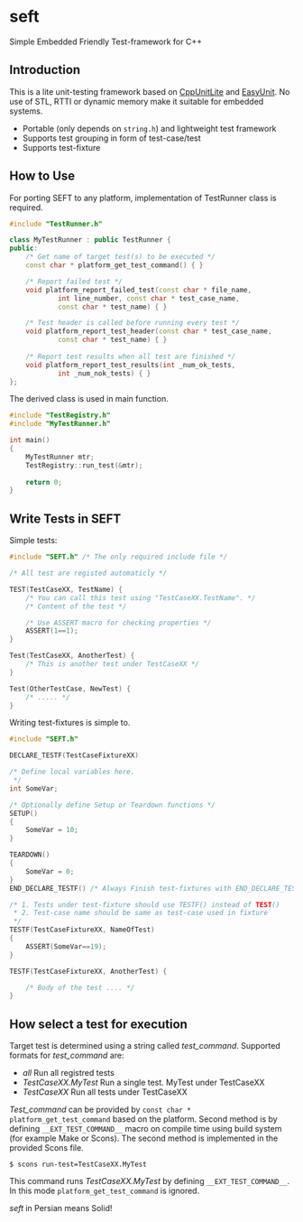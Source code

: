 # seft
Simple Embedded Friendly Test-framework for C++

## Introduction
This is a lite unit-testing framework based 
on [CppUnitLite](http://c2.com/cgi/wiki?CppUnitLite) and [EasyUnit](http://easyunit.sourceforge.net/). No use
of STL, RTTI or dynamic memory make it suitable for embedded systems.

* Portable (only depends on `string.h`) and lightweight test framework
* Supports test grouping in form of test-case/test
* Supports test-fixture

## How to Use
For porting SEFT to any platform, implementation of TestRunner class is required. 

```c++
#include "TestRunner.h"

class MyTestRunner : public TestRunner {
public:
    /* Get name of target test(s) to be executed */ 
    const char * platform_get_test_command() { }

    /* Report failed test */
    void platform_report_failed_test(const char * file_name,
            int line_number, const char * test_case_name,
            const char * test_name) { }

    /* Test header is called before running every test */
    void platform_report_test_header(const char * test_case_name,
            const char * test_name) { }
    
    /* Report test results when all test are finished */
    void platform_report_test_results(int _num_ok_tests,
            int _num_nok_tests) { }
};
```
The derived class is used in main function.
```c++
#include "TestRegistry.h"
#include "MyTestRunner.h"

int main()
{
    MyTestRunner mtr;
    TestRegistry::run_test(&mtr);
    
    return 0;
}
```

## Write Tests in SEFT
Simple tests:
```c++
#include "SEFT.h" /* The only required include file */ 

/* All test are registed automaticly */

TEST(TestCaseXX, TestName) {
    /* You can call this test using "TestCaseXX.TestName". */
    /* Content of the test */

    /* Use ASSERT macro for checking properties */
    ASSERT(1==1);
}

Test(TestCaseXX, AnotherTest) {
    /* This is another test under TestCaseXX */
}

Test(OtherTestCase, NewTest) {
    /* ..... */
}
```

Writing test-fixtures is simple to.
```c++
#include "SEFT.h" 

DECLARE_TESTF(TestCaseFixtureXX)

/* Define local variables here.
 */
int SomeVar;

/* Optionally define Setup or Teardown functions */
SETUP()
{
    SomeVar = 10;
}

TEARDOWN()
{
    SomeVar = 0;
}
END_DECLARE_TESTF() /* Always Finish test-fixtures with END_DECLARE_TESTF */

/* 1. Tests under test-fixture should use TESTF() instead of TEST()
 * 2. Test-case name should be same as test-case used in fixture
 */
TESTF(TestCaseFixtureXX, NameOfTest)
{
    ASSERT(SomeVar==19);
}

TESTF(TestCaseFixtureXX, AnotherTest) {

    /* Body of the test .... */
}
```

## How select a test for execution
Target test is determined using a string called _test_command_. 
Supported formats for _test_command_ are:
* *all* Run all registred tests
* *TestCaseXX.MyTest* Run a single test. MyTest under TestCaseXX
* *TestCaseXX* Run all tests under TestCaseXX

_Test_command_ can be provided by `const char * platform_get_test_command` based 
on the platform. Second method is by defining `__EXT_TEST_COMMAND__` macro on
compile time using build system (for example Make or Scons). 
The second method is implemented in the provided Scons file. 

`$ scons run-test=TestCaseXX.MyTest`

This command runs _TestCaseXX.MyTest_ by defining `__EXT_TEST_COMMAND__`. In this mode
`platform_get_test_command` is ignored. 

_seft_ in Persian means Solid!
